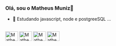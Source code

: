 ### Olá, sou o Matheus Muniz👋

- 🌱 Estudando javascript, node e postgreeSQL ...

<div style="display: inline_block"><br>
  <img align="center" alt="Matheus-Js" height="30" width="40" src="https://cdn.jsdelivr.net/gh/devicons/devicon/icons/javascript/javascript-original.svg">
  <img align="center" alt="Matheus-Node" height="30" width="40" src="https://cdn.jsdelivr.net/gh/devicons/devicon/icons/nodejs/nodejs-plain-wordmark.svg">
  <img align="center" alt="Matheus-postgreeSQL" height="30" width="40" src="https://cdn.jsdelivr.net/gh/devicons/devicon/icons/postgresql/postgresql-original-wordmark.svg">
  <img align="center" alt="Matheus-GIT" height="30" width="40" src="https://cdn.jsdelivr.net/gh/devicons/devicon/icons/git/git-original.svg">
</div>


